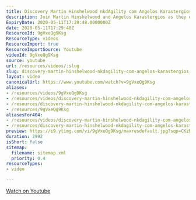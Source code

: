 ```yaml
---
title: Discovery Martin Hinshelwood nkdAgility com Angelos Karastergios
description: Join Martin Hinshelwood and Angelos Karastergios as they explore the innovative world of nkdAgility, uncovering insights and strategies for agile success.
ExpiryDate: 2020-05-11T17:29:48.0000000Z
date: 2020-05-11T17:29:48Z
ResourceId: 9gVxeQg9Ksg
ResourceType: videos
ResourceImport: true
ResourceImportSource: Youtube
videoId: 9gVxeQg9Ksg
source: youtube
url: /resources/videos/:slug
slug: discovery-martin-hinshelwood-nkdagility-com-angelos-karastergios
layout: video
canonicalUrl: https://www.youtube.com/watch?v=9gVxeQg9Ksg
aliases:
- /resources/videos/9gVxeQg9Ksg
- /resources/videos/discovery-martin-hinshelwood-nkdagility-com-angelos-karastergios
- /resources/discovery-martin-hinshelwood-nkdagility-com-angelos-karastergios
- /resources/9gVxeQg9Ksg
aliasesFor404:
- /resources/videos/discovery-martin-hinshelwood-nkdagility-com-angelos-karastergios
- /resources/discovery-martin-hinshelwood-nkdagility-com-angelos-karastergios
preview: https://i9.ytimg.com/vi/9gVxeQg9Ksg/maxresdefault.jpg?sqp=CKzMp7oG&rs=AOn4CLA52auPm4aZz9OGuBKMI_DL3eNdzA
duration: 2992
isShort: false
sitemap:
  filename: sitemap.xml
  priority: 0.4
resourceTypes:
- video

---
```

 [Watch on Youtube](https://www.youtube.com/watch?v=9gVxeQg9Ksg)
